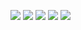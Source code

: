 ![](/img/SAP/2023-04-05_15-55-51.png)
![](/img/SAP/2023-04-05_15-56-21.png)
![](/img/SAP/2023-04-05_15-56-47.png)
![](/img/SAP/2023-04-07_1-54-42.png)
![](/img/SAP/eb074ac00c31d06f8920.jpg)
